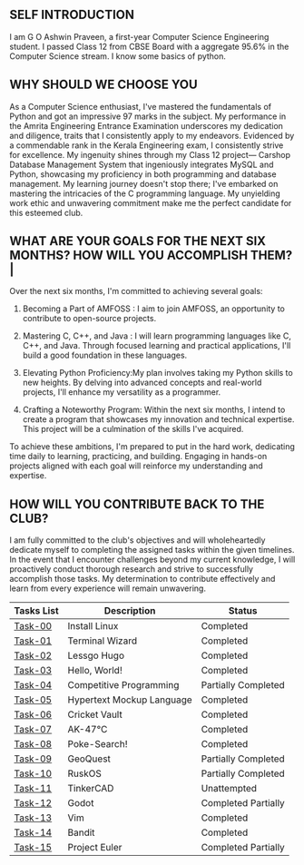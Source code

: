 ## SELF INTRODUCTION
I am G O Ashwin Praveen, a first-year Computer Science Engineering student. I passed Class 12 from CBSE Board with a aggregate 95.6% in the Computer Science stream. I know some basics of python.


## WHY SHOULD WE CHOOSE YOU
As a Computer Science enthusiast, I've mastered the fundamentals of Python and got an impressive 97 marks in the subject. My performance in the Amrita Engineering Entrance Examination underscores my dedication and diligence, traits that I consistently apply to my endeavors.
Evidenced by a commendable rank in the Kerala Engineering exam, I consistently strive for excellence. My ingenuity shines through my Class 12 project— Carshop Database Management System that ingeniously integrates MySQL and Python, showcasing my proficiency in both 
programming and database management. My learning journey doesn't stop there; I've embarked on mastering the intricacies of the C programming language. My unyielding work ethic and unwavering commitment make me the perfect candidate for this esteemed club.


## WHAT ARE YOUR GOALS FOR THE NEXT SIX MONTHS? HOW WILL YOU ACCOMPLISH THEM?|
Over the next six months, I'm committed to achieving several goals:

1. Becoming a Part of AMFOSS : I aim to join AMFOSS, an opportunity to contribute to open-source projects.
   
2. Mastering C, C++, and Java : I will learn programming languages like C, C++, and Java. Through focused learning and practical applications, I'll build a good foundation in these languages.
   
3. Elevating Python Proficiency:My plan involves taking my Python skills to new heights. By delving into advanced concepts and real-world projects, I'll enhance my versatility as a programmer.
   
4. Crafting a Noteworthy Program: Within the next six months, I intend to create a program that showcases my innovation and technical expertise. This project will be a culmination of the skills I've acquired.

To achieve these ambitions, I'm prepared to put in the hard work, dedicating time daily to learning, practicing, and building. Engaging in hands-on projects aligned with each goal will reinforce my understanding and expertise. 

## HOW WILL YOU CONTRIBUTE BACK TO THE CLUB?
I am fully committed to the club's objectives and will wholeheartedly dedicate myself to completing the assigned tasks within the given timelines. In the event that I encounter challenges beyond my current knowledge, I will proactively conduct thorough research and strive to successfully accomplish
those tasks. My determination to contribute effectively and learn from every experience will remain unwavering.

**Tasks List**|**Description**|**Status**
--------------|---------------|---------------
[Task-00](https://github.com/ashwinpraveengo/amfoss-tasks/tree/90d3fff404be60b850b280bb15b380b103d32c7d/Task-00)|Install Linux|Completed
[Task-01](https://github.com/ashwinpraveengo/amfoss-tasks/tree/13f2e1e2e642cf39530be8f7bc26ee4217cea94b/Task-01)|Terminal Wizard|Completed
[Task-02](https://github.com/ashwinpraveengo/amfoss-tasks/tree/13f2e1e2e642cf39530be8f7bc26ee4217cea94b/Task-02)|Lessgo Hugo|Completed
[Task-03](https://github.com/ashwinpraveengo/amfoss-tasks/tree/13f2e1e2e642cf39530be8f7bc26ee4217cea94b/Task-03)|Hello, World!|Completed
[Task-04](https://github.com/ashwinpraveengo/amfoss-tasks/tree/0f1b3135525f0bd4595fabb8c3414b4d7e80c1d1/Task-04)|Competitive Programming|Partially Completed
[Task-05](https://github.com/ashwinpraveengo/amfoss-tasks/tree/5711ccf11174a7e6b68270d757db54bdd4f14889/Task-05)|Hypertext Mockup Language|Completed
[Task-06](https://github.com/ashwinpraveengo/amfoss-tasks/tree/0f1b3135525f0bd4595fabb8c3414b4d7e80c1d1/Task-06)|Cricket Vault|Completed
[Task-07](https://github.com/ashwinpraveengo/amfoss-tasks/tree/13f2e1e2e642cf39530be8f7bc26ee4217cea94b/Task-07)|AK-47℃|Completed
[Task-08](https://github.com/ashwinpraveengo/amfoss-tasks/tree/13f2e1e2e642cf39530be8f7bc26ee4217cea94b/Task-08)|Poke-Search!|Completed
[Task-09](https://github.com/ashwinpraveengo/amfoss-tasks/tree/13f2e1e2e642cf39530be8f7bc26ee4217cea94b/Task-09)|GeoQuest|Partially Completed
[Task-10](https://github.com/ashwinpraveengo/amfoss-tasks/tree/13f2e1e2e642cf39530be8f7bc26ee4217cea94b/Task-10)|RuskOS|Partially Completed
[Task-11](https://github.com/ashwinpraveengo/amfoss-tasks/tree/b8d8584eb550e9a3196a451c61578176d5afda20/Task-11)|TinkerCAD|Unattempted
[Task-12](https://github.com/ashwinpraveengo/amfoss-tasks/tree/9fca999829184e5cea50bbe44692e8eee56cbc98/Task-12)|Godot|Completed Partially
[Task-13](https://github.com/ashwinpraveengo/amfoss-tasks/tree/13f2e1e2e642cf39530be8f7bc26ee4217cea94b/Task-13)|Vim|Completed
[Task-14](https://github.com/ashwinpraveengo/amfoss-tasks/tree/0f1b3135525f0bd4595fabb8c3414b4d7e80c1d1/Task-14)|Bandit|Completed
[Task-15](https://github.com/ashwinpraveengo/amfoss-tasks/tree/0f1b3135525f0bd4595fabb8c3414b4d7e80c1d1/Task-15)|Project Euler|Completed Partially



